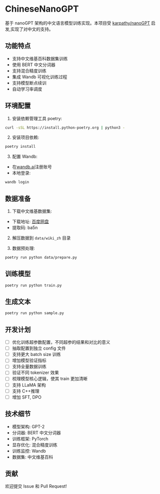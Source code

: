 # ChineseNanoGPT

基于 nanoGPT 架构的中文语言模型训练实现。本项目受 [karpathy/nanoGPT](https://github.com/karpathy/nanoGPT) 启发,实现了对中文的支持。

## 功能特点

- 支持中文维基百科数据集训练
- 使用 BERT 中文分词器
- 支持混合精度训练
- 集成 Wandb 可视化训练过程
- 支持模型断点续训
- 自动学习率调度

## 环境配置

1. 安装依赖管理工具 poetry:

```bash
curl -sSL https://install.python-poetry.org | python3 -
```

2. 安装项目依赖:

```bash
poetry install
```

3. 配置 Wandb:

- 在[wandb.ai](https://wandb.ai/)注册账号
- 本地登录:

```bash
wandb login
```

## 数据准备

1. 下载中文维基数据集:

- 下载地址: [百度网盘](https://pan.baidu.com/s/1v1sw8wb0NUvnSC4NlMuQfg?pwd=ba5n)
- 提取码: ba5n

2. 解压数据到 `data/wiki_zh` 目录

3. 数据预处理:

```bash
poetry run python data/prepare.py
```

## 训练模型

```bash
poetry run python train.py
```

## 生成文本

```bash
poetry run python sample.py
```

## 开发计划

- [ ] 优化训练超参数配置，不同超参的结果和对比的意义
- [ ] 抽取配置到独立 config 文件
- [ ] 支持更大 batch size 训练
- [ ] 增加模型验证指标
- [ ] 支持全量数据训练
- [ ] 验证不同 tokenizer 效果
- [ ] 梳理模型核心逻辑，使其 train 更加清晰
- [ ] 支持 LLaMA 架构
- [ ] 支持 C++推理
- [ ] 增加 SFT, DPO

## 技术细节

- 模型架构: GPT-2
- 分词器: BERT 中文分词器
- 训练框架: PyTorch
- 显存优化: 混合精度训练
- 训练监控: Wandb
- 数据集: 中文维基百科

## 贡献

欢迎提交 Issue 和 Pull Request!
